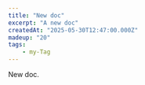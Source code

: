 ```yaml
---
title: "New doc"
excerpt: "A new doc"
createdAt: "2025-05-30T12:47:00.000Z"
madeup: "20"
tags:
    - my-Tag
---
```


New doc.
